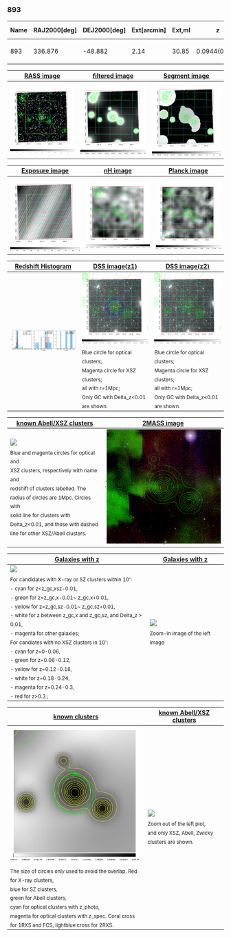 <div STYLE="page-break-after: always;"></div>

### 893

|Name|RAJ2000[deg]|DEJ2000[deg] |Ext[arcmin]| Ext,ml | z | z_src| C|GC(XSZ,Delta_z<0.01)| GC(OPT,Delta_z<0.01)|GC| R_sig[arcmin] | R500[arcmin] | R500[Mpc]| CRsig[c/s] | CR500[c/s] |L500[1E44 erg/s]|F500[1E-12 erg/s/cm^2]| M500[1E14 Msun]|Tx[keV]|Cnt_sig|Beta|Rc[arcmin]|Comment|Alias|
|---|---|---|---|---|---|------|---|--------|---------|----------|---|---|---|---|---|---|---|---|---|---|---|---|---|---|
|893| 336.876| -48.882| 2.14| 30.85| 0.0944(0.009)| z1, z_xsz| B| MCXC| A, N, W| A, MCXC, N, W| 7.825| 7.736| 0.813| 0.147(0.031)| 0.147(0.031)| 0.657(0.093)| 2.929(0.415)| 1.68(0.12)| 3.03(0.14)| 52.6| 0.857(-0.150+0.103)| 3.894(-0.907+0.712)| -| k244|

|[RASS image](../image/893/893_img.pdf)|[filtered image](../image/893/893_fil.pdf)|[Segment image](../image/893/893_seg.pdf)|
|-------------------|--------------------|-------------------|
| <img src="../image/893/893_img.png" width="300">  | <img src="../image/893/893_fil.png" width="300">   | <img src="../image/893/893_seg.png" width="300">  |

|[Exposure image](../image/893/893_mex.pdf)| [nH image](../image/893/893_nh.pdf)| [Planck image](../image/893/893_p.pdf)|
|-------------------|--------------------|-------------------|
|<img src="../image/893/893_mex.png" width="300">   | <img src="../image/893/893_nh.png" width="300">    | <img src="../image/893/893_p.png" width="300"> |

|[Redshift Histogram](../image/893/893_zg.pdf) | [DSS image(z1)](../image/893/893_dss_z1.pdf)      |  [DSS image(z2)](../image/893/893_dss_z2.pdf)    |
|-------------------|--------------------|-------------------|
|<img src="../image/893/893_zg.png" width="300"> |<img src="../image/893/893_dss_z1.png" width="300"> <sub><br>Blue circle for optical clusters; <br>Magenta circle for XSZ clusters; <br>all with r=1Mpc; <br>Only GC with Delta_z<0.01 are shown. </sub>| <img src="../image/893/893_dss_z2.png" width="300"><sub><br>Blue circle for optical clusters; <br>Magenta circle for XSZ clusters; <br>all with r=1Mpc; <br>Only GC with Delta_z<0.01 are shown. </sub> |

|[known Abell/XSZ clusters](../image/893/893_m.pdf) | [2MASS image](../image/893/893_2mass.pdf)      |
|-------------------|-------------------|
|<img src=../image/893/893_m.png width="300"> <br><sub>Blue and magenta circles for optical and <br>XSZ clusters, respectively with name and <br>redshift of clusters labelled. The <br>radius of circles are 1Mpc. Circles with <br>solid line for clusters with <br>Delta_z<0.01, and those with dashed <br>line for other XSZ/Abell clusters.        </sub>|<img src="../image/893/893_2mass.png" width="300">  |

|[Galaxies with z](../image/893/893_opt_ned.pdf) |[Galaxies with z](../image/893/893_opt_ned_zoom.pdf) |
|-------------------|-------------------|
| <img src=../image/893/893_opt_ned.png width="300"> <br><sub> For candidates with X-ray or SZ clusters within 10': <br> - cyan for z<z_gc,xsz-0.01, <br> - green for z=z_gc,x-0.01~ z_gc,x+0.01, <br> - yellow for z=z_gc,sz-0.01~ z_gc,sz+0.01, <br> - white for z between z_gc,x and z_gc,sz, and Delta_z > 0.01, <br> - magenta for other galaxies; <br>For candiates with no XSZ clusters in 10': <br> - cyan for z=0-0.06, <br> - green for z=0.06-0.12, <br> - yellow for z=0.12-0.18, <br> - white for z=0.18-0.24, <br> - magenta for z=0.24-0.3, <br> - red for z>0.3 ;  </sub>|<img src=../image/893/893_opt_ned_zoom.png width="300">  <br><sub> Zoom-in image of the left image</sub>|

|[known clusters](../image/893/893_gc.pdf) |[known Abell/XSZ clusters](../image/893/893_gc_large.pdf) |
|-------------------|-------------------|
| <img src=../image/893/893_gc.png width="300"> <br><sub> The size of circles only used to avoid the overlap. Red for X-ray clusters, <br> blue for SZ clusters, <br> green for Abell clusters, <br> cyan for optical clusters with z_photo, <br> magenta for optical clusters with z_spec. Coral cross for 1RXS and FCS, lightblue cross for 2RXS. </sub>|<img src=../image/893/893_gc_large.png width="300"> <br><sub> Zoom out of the left plot, <br> and only XSZ, Abell, Zwicky clusters are shown. </sub> |



